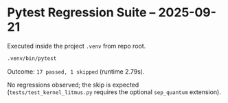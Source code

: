 # Pytest Regression Suite – 2025-09-21

Executed inside the project `.venv` from repo root.

```bash
.venv/bin/pytest
```

Outcome: `17 passed, 1 skipped` (runtime 2.79s).

No regressions observed; the skip is expected (`tests/test_kernel_litmus.py` requires the optional `sep_quantum` extension).
